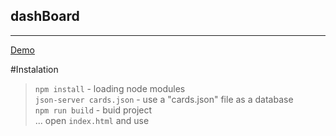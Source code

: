 ## dashBoard

---
[Demo](https://heilikpd.github.io/testRepForDashboard/)

#Instalation</br>
>```npm install``` - loading node modules<br/>
>```json-server cards.json``` - use a "cards.json" file as a database<br/>
>```npm run build``` - buid project<br/>
>... open ```index.html``` and use<br/>

